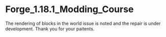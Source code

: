 # Forge_1.18.1_Modding_Course

The rendering of blocks in the world issue is noted and the repair is under development. Thank you for your paitents.
